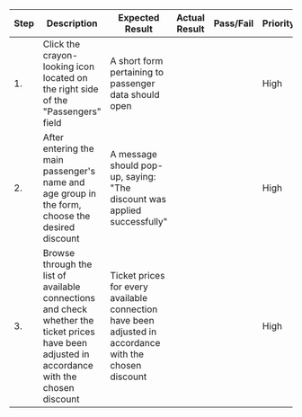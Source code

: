 | Step         | Description            | Expected Result | Actual Result | Pass/Fail | Priority |
|--------------|------------------------|-----------------|---------------|-----------|----------|
| 1.           | Click the crayon-looking icon located on the right side of the "Passengers" field | A short form pertaining to passenger data should open |     |     | High |
| 2.           | After entering the main passenger's name and age group in the form, choose the desired discount | A message should pop-up, saying: "The discount was applied successfully" |     |     | High |
| 3.           | Browse through the list of available connections and check whether the ticket prices have been adjusted in accordance with the chosen discount | Ticket prices for every available connection have been adjusted in accordance with the chosen discount |     |     | High |
